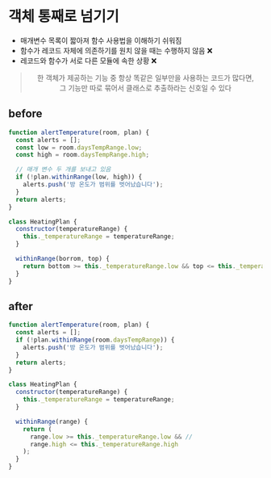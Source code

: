 # 객체 통째로 넘기기

- 매개변수 목록이 짧아져 함수 사용법을 이해하기 쉬워짐
- 함수가 레코드 자체에 의존하기를 원치 않을 때는 수행하지 않음 ❌
- 레코드와 함수가 서로 다른 모듈에 속한 상황 ❌

<div align="center">

> 한 객체가 제공하는 기능 중 항상 똑같은 일부만을 사용하는 코드가 많다면, <br />
> 그 기능만 따로 묶어서 클래스로 추출하라는 신호일 수 있다

</div>

## before

```js
function alertTemperature(room, plan) {
  const alerts = [];
  const low = room.daysTempRange.low;
  const high = room.daysTempRange.high;

  // 매개 변수 두 개를 보내고 있음
  if (!plan.withinRange(low, high)) {
    alerts.push('방 온도가 범위를 벗어났습니다');
  }
  return alerts;
}

class HeatingPlan {
  constructor(temperatureRange) {
    this._temperatureRange = temperatureRange;
  }

  withinRange(borrom, top) {
    return bottom >= this._temperatureRange.low && top <= this._temperatureRange.high;
  }
}
```

## after

```js
function alertTemperature(room, plan) {
  const alerts = [];
  if (!plan.withinRange(room.daysTempRange)) {
    alerts.push('방 온도가 범위를 벗어났습니다');
  }
  return alerts;
}

class HeatingPlan {
  constructor(temperatureRange) {
    this._temperatureRange = temperatureRange;
  }

  withinRange(range) {
    return (
      range.low >= this._temperatureRange.low && //
      range.high <= this._temperatureRange.high
    );
  }
}
```
